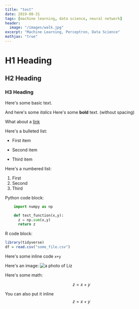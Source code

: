 ```yaml
---
title: "test"
date: 2019-08-31
tags: [machine learning, data science, neural network]
header:
  image: "/images/walk.jpg"
excerpt: "Machine Learning, Perceptron, Data Science"
mathjax: "true"
---
```


# H1 Heading

## H2 Heading

### H3 Heading

Here's some basic text.

And here's some *italics*
Here's some **bold** text. (without spacing)

What about a [link](https://github.com/peterwei425)

Here's a bulleted list:
* First item
+ Second item
- Third item

Here's a numbered list:
1. First
2. Second
3. Third

Python code block:
```python
    import numpy as np

    def test_function(x,y):
      z = np.sum(x,y)
      return z
```

R code block:
```r
library(tidyverse)
df = read.csv("some_file.csv")

```

Here's some inline code `x+y`

Here's an image:
<img src="{{ site.url }}{{ site.baseurl }}/images/madison3.jpeg" alt="a photo of Liz">

Here's some math:

$$z=x+y$$

You can also put it inline $$z=x+y$$
